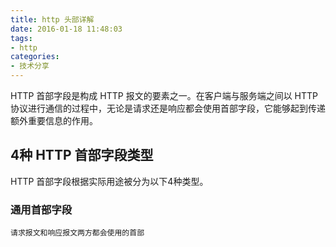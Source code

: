 ```yaml
---
title: http 头部详解
date: 2016-01-18 11:48:03
tags:
- http
categories:
- 技术分享
---
```


HTTP 首部字段是构成 HTTP 报文的要素之一。在客户端与服务端之间以 HTTP 协议进行通信的过程中，无论是请求还是响应都会使用首部字段，它能够起到传递额外重要信息的作用。


## 4种 HTTP 首部字段类型

HTTP 首部字段根据实际用途被分为以下4种类型。


###  通用首部字段
    请求报文和响应报文两方都会使用的首部



[1]: https://en.wikipedia.org/wiki/Hypertext_Transfer_Protocol#Request_message
